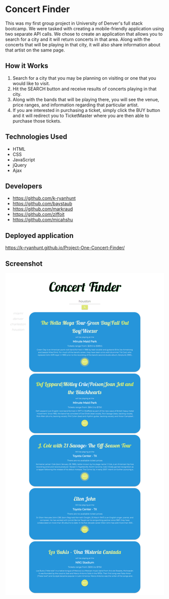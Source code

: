# Concert Finder

This was my first group project in University of Denver's full stack bootcamp. We were tasked with creating a mobile-friendly application using two separate API calls. We chose to create an application that allows you to search for a city and it will return concerts in that area. Along with the concerts that will be playing in that city, it will also share information about that artist on the same page.

## How it Works

1. Search for a city that you may be planning on visiting or one that you would like to visit.
2. Hit the SEARCH button and receive results of concerts playing in that city.
3. Along with the bands that will be playing there, you will see the venue, price ranges, and information regarding that particular artist.
4. If you are interested in purchasing a ticket, simply click the BUY button and it will redirect you to TicketMaster where you are then able to purchase those tickets.

## Technologies Used

* HTML
* CSS
* JavaScript
* jQuery
* Ajax

## Developers

* https://github.com/k-ryanhunt
* https://github.com/baystaub
* https://github.com/markraud
* https://github.com/ziffoit
* https://github.com/micahshu

## Deployed application

https://k-ryanhunt.github.io/Project-One-Concert-Finder/

## Screenshot

![screenshot](./images/image.png)
